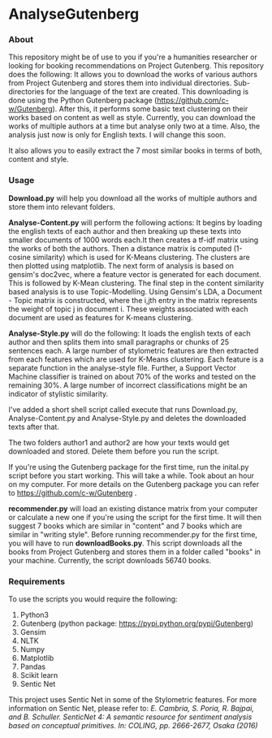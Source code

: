 # AnalyseGutenberg

### About
This repository might be of use to you if you're a humanities researcher or looking for booking recommendations on Project Gutenberg. This repository does the following:
It allows you to download the works of various authors from Project Gutenberg and stores them into individual directories. Sub-directories for the language of the text are created. This downloading is done using the Python Gutenberg package (https://github.com/c-w/Gutenberg). After this, it performs some basic text clustering on their works based on content as well as style. Currently, you can download the works of multiple authors at a time but analyse only two at a time. Also, the analysis just now is only for English texts. I will change this soon. 

It also allows you to easily extract the 7 most similar books in terms of both, content and style. 

### Usage

**Download.py** will help you download all the works of multiple authors and store them into relevant folders. 

**Analyse-Content.py** will perform the following actions:
It begins by loading the english texts of each author and then breaking up these texts into smaller documents of 1000 words each.It then creates a tf-idf matrix using the works of both the authors. Then a distance matrix is computed (1-cosine similarity) which is used for K-Means clustering. The clusters are then plotted using matplotlib. The next form of analysis is based on gensim's doc2vec, where a feature vector is generated for each document. This is followed by K-Mean clustering. The final step in the content similarity based analysis is to use Topic-Modelling. Using Gensim's LDA, a Document - Topic matrix is constructed, where the i,jth entry in the matrix represents the weight of topic j in document i. These weights associated with each document are used as features for K-means clustering. 

**Analyse-Style.py** will do the following: It loads the english texts of each author and then splits them into small paragraphs or chunks of 25 sentences each. A large number of stylometric features are then extracted from each features which are used for K-Means clustering. Each feature is a separate function in the analyse-style file. Further, a Support Vector Machine classifier is trained on about 70% of the works and tested on the remaining 30%. A large number of incorrect classifications might be an indicator of stylistic similarity. 

I've added a short shell script called execute that runs Download.py, Analyse-Content.py and Analyse-Style.py and deletes the downloaded texts after that. 

The two folders author1 and author2 are how your texts would get downloaded and stored. Delete them before you run the script. 

If you're using the Gutenberg package for the first time, run the inital.py script before you start working. This will take a while. Took about an hour on my computer. For more details on the Gutenberg package you can refer to https://github.com/c-w/Gutenberg .

**recommender.py** will load an existing distance matrix from your computer or calculate a new one if you're using the script for the first time. It will then suggest 7 books which are similar in "content" and 7 books which are similar in "writing style". Before running recommender.py for the first time, you will have to run **downloadBooks.py**. This script downloads all the books from Project Gutenberg and stores them in a folder called "books" in your machine. Currently, the script downloads 56740 books. 

###  Requirements
To use the scripts you would require the following:
1. Python3
2. Gutenberg (python package: https://pypi.python.org/pypi/Gutenberg)
3. Gensim
4. NLTK
5. Numpy
6. Matplotlib
7. Pandas
8. Scikit learn 
9. Sentic Net

This project uses Sentic Net in some of the Stylometric features. For more information on Sentic Net, please refer to: 
*E. Cambria, S. Poria, R. Bajpai, and B. Schuller. SenticNet 4: A semantic resource for sentiment analysis based on conceptual primitives. In: COLING, pp. 2666-2677, Osaka (2016)*

